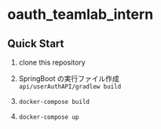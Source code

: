 # oauth_teamlab_intern

## Quick Start

1. clone this repository  

2. SpringBoot の実行ファイル作成  
`api/userAuthAPI/gradlew build`

3. `docker-compose build`  

4. `docker-compose up`

